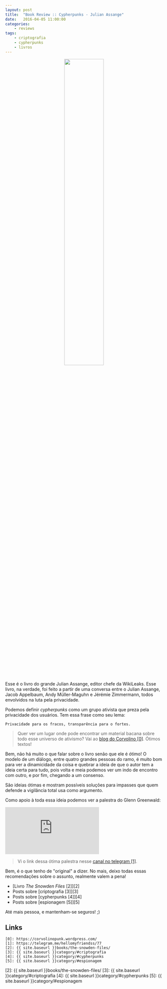 ```yaml
---
layout: post
title:  "Book Review :: Cypherpunks - Julian Assange"
date:   2016-04-05 11:00:00
categories:
    - reviews
tags:
    - criptografia
    - cypherpunks
    - livros
---
```


<div style="text-align: center;">
	<img src="{{ site.baseurl }}images/posts/2016/16.jpg" style="width:50%;" />
</div>
<br />

Esse é o livro do grande Julian Assange, editor chefe da WikiLeaks. Esse livro, na verdade, foi feito a partir de uma conversa entre o Julian Assange, Jacob Appelbaum, Andy Müller-Maguhn e Jérémie Zimmermann, todos envolvidos na luta pela privacidade.

Podemos definir *cypherpunks* como um grupo ativista que preza pela privacidade dos usuários. Tem essa frase como seu lema:

~~~
Privacidade para os fracos, transparência para o fortes.
~~~

> Quer ver um lugar onde pode encontrar um material bacana sobre todo esse universo de ativismo? Vai ao [blog do Corvolino \[0\]][0]. Ótimos textos!

Bem, não há muito o que falar sobre o livro senão que ele é ótimo! O modelo de um diálogo, entre quatro grandes pessoas do ramo, é muito bom para ver a dinamicidade da coisa e quebrar a ideia de que o autor tem a ideia certa para tudo, pois volta e meia podemos ver um indo de encontro com outro, e por fim, chegando a um consenso.

São ideias ótimas e mostram possíveis soluções para impasses que quem defende a vigilância total usa como argumento.

Como apoio à toda essa ideia podemos ver a palestra do Glenn Greenwald:

<iframe src="https://www.youtube.com/embed/pcSlowAhvUk" frameborder="0" allowfullscreen></iframe>

> Vi o link dessa ótima palestra nesse [canal no telegram \[1\]][1].

Bem, é o que tenho de "original" a dizer. No mais, deixo todas essas recomendações sobre o assunto, realmente valem a pena!

* [Livro *The Snowden Files* \[2\]][2]
* Posts sobre [criptografia \[3\]][3]
* Posts sobre [cypherpunks \[4\]][4]
* Posts sobre [espionagem \[5\]][5]

Até mais pessoa, e mantenham-se seguros! ;)

## Links

~~~
[0]: https://corvolinopunk.wordpress.com/
[1]: https://telegram.me/hellomyfriendss/77
[2]: {{ site.baseurl }}books/the-snowden-files/
[3]: {{ site.baseurl }}category/#criptografia
[4]: {{ site.baseurl }}category/#cypherpunks
[5]: {{ site.baseurl }}category/#espionagem
~~~

[0]: https://corvolinopunk.wordpress.com/
[1]: https://telegram.me/hellomyfriendss/77
[2]: {{ site.baseurl }}books/the-snowden-files/
[3]: {{ site.baseurl }}category/#criptografia
[4]: {{ site.baseurl }}category/#cypherpunks
[5]: {{ site.baseurl }}category/#espionagem
